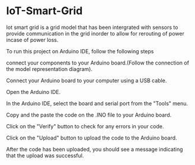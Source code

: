 # IoT-Smart-Grid

Iot smart grid is a grid model that has been intergrated with sensors to provide communication in the grid inorder to allow for rerouting of power incase of power loss.

To run this project on Arduino IDE, follow the following steps

connect your components to your Arduino board.(Follow the connection of the model representation diagram).
 
Connect your Arduino board to your computer using a USB cable.

Open the Arduino IDE.

In the Arduino IDE, select the board and serial port from the "Tools" menu.

Copy and the paste the code on the .INO file to your Arduino board.

Click on the "Verify" button to check for any errors in your code.

Click on the "Upload" button to upload the code to the Arduino board.

After the code has been uploaded, you should see a message indicating that the upload was successful. 
